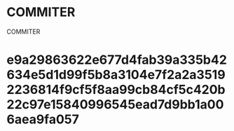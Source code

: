 # COMMITER
COMMITER






# e9a29863622e677d4fab39a335b42634e5d1d99f5b8a3104e7f2a2a35192236814f9cf5f8aa99cb84cf5c420b22c97e15840996545ead7d9bb1a006aea9fa057
